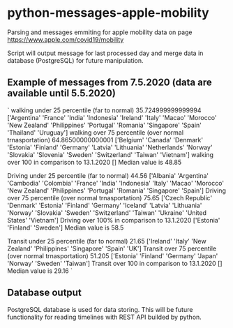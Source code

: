 # python-messages-apple-mobility
Parsing and messages emmiting for apple mobility data on page https://www.apple.com/covid19/mobility

Script will output message for last processed day and merge data in database (PostgreSQL) for future manipulation.

## Example of messages from 7.5.2020 (data are available until 5.5.2020)
`
walking under 25 percentile (far to normal) 35.724999999999994
['Argentina' 'France' 'India' 'Indonesia' 'Ireland' 'Italy' 'Macao'
 'Morocco' 'New Zealand' 'Philippines' 'Portugal' 'Romania' 'Singapore'
 'Spain' 'Thailand' 'Uruguay']
walking over 75 percentile (over normal trnasportation) 64.86500000000001
['Belgium' 'Canada' 'Denmark' 'Estonia' 'Finland' 'Germany' 'Latvia'
 'Lithuania' 'Netherlands' 'Norway' 'Slovakia' 'Slovenia' 'Sweden'
 'Switzerland' 'Taiwan' 'Vietnam']
walking over 100 in comparison to 13.1.2020
[]
Median value is 48.85

Driving under 25 percentile (far to normal) 44.56
['Albania' 'Argentina' 'Cambodia' 'Colombia' 'France' 'India' 'Indonesia'
 'Italy' 'Macao' 'Morocco' 'New Zealand' 'Philippines' 'Portugal'
 'Romania' 'Singapore' 'Spain']
Driving over 75 percentile (over normal trnasportation)  75.65
['Czech Republic' 'Denmark' 'Estonia' 'Finland' 'Germany' 'Iceland'
 'Latvia' 'Lithuania' 'Norway' 'Slovakia' 'Sweden' 'Switzerland' 'Taiwan'
 'Ukraine' 'United States' 'Vietnam']
Driving over 100% in comparison to 13.1.2020
['Estonia' 'Finland' 'Sweden']
Median value is 58.5

Transit under 25 percentile (far to normal) 21.65
['Ireland' 'Italy' 'New Zealand' 'Philippines' 'Singapore' 'Spain' 'UK']
Transit over 75 percentile (over normal trnasportation)  51.205
['Estonia' 'Finland' 'Germany' 'Japan' 'Norway' 'Sweden' 'Taiwan']
Transit over 100 in comparison to 13.1.2020
[]
Median value is 29.16
`

## Database output

PostgreSQL database is used for data storing. This will be future functionality for reading timelines with REST API builded by python.
